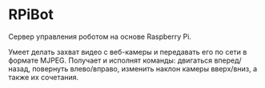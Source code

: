 RPiBot
======

Сервер управления роботом на основе Raspberry Pi.

Умеет делать захват видео с веб-камеры и передавать его по сети в формате MJPEG. Получает и исполнят команды: двигаться вперед/назад, повернуть влево/вправо, изменить наклон камеры вверх/вниз, а также их сочетания.
